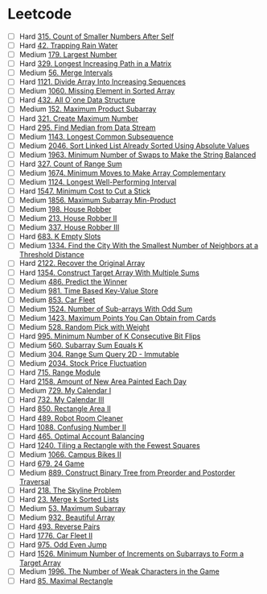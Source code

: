 # Leetcode
- [ ] Hard [315. Count of Smaller Numbers After Self](https://leetcode.com/problems/count-of-smaller-numbers-after-self/)
- [ ] Hard [42. Trapping Rain Water](https://leetcode.com/problems/trapping-rain-water/)
- [ ] Medium [179. Largest Number](https://leetcode.com/problems/largest-number/)
- [ ] Hard [329. Longest Increasing Path in a Matrix](https://leetcode.com/problems/longest-increasing-path-in-a-matrix/)
- [ ] Medium [56. Merge Intervals](https://leetcode.com/problems/merge-intervals/)
- [ ] Hard [1121. Divide Array Into Increasing Sequences](https://leetcode.com/problems/divide-array-into-increasing-sequences/)
- [ ] Medium [1060. Missing Element in Sorted Array](https://leetcode.com/problems/missing-element-in-sorted-array/)
- [ ] Hard [432. All O\`one Data Structure](https://leetcode.com/problems/all-oone-data-structure/)
- [ ] Medium [152. Maximum Product Subarray](https://leetcode.com/problems/maximum-product-subarray/)
- [ ] Hard [321. Create Maximum Number](https://leetcode.com/problems/create-maximum-number/)
- [ ] Hard [295. Find Median from Data Stream](https://leetcode.com/problems/find-median-from-data-stream/)
- [ ] Medium [1143. Longest Common Subsequence](https://leetcode.com/problems/longest-common-subsequence/)
- [ ] Medium [2046. Sort Linked List Already Sorted Using Absolute Values](https://leetcode.com/problems/sort-linked-list-already-sorted-using-absolute-values/)
- [ ] Medium [1963. Minimum Number of Swaps to Make the String Balanced](https://leetcode.com/problems/minimum-number-of-swaps-to-make-the-string-balanced/)
- [ ] Hard [327. Count of Range Sum](https://leetcode.com/problems/count-of-range-sum/)
- [ ] Medium [1674. Minimum Moves to Make Array Complementary](https://leetcode.com/problems/minimum-moves-to-make-array-complementary/)
- [ ] Medium [1124. Longest Well-Performing Interval](https://leetcode.com/problems/longest-well-performing-interval/)
- [ ] Hard [1547. Minimum Cost to Cut a Stick](https://leetcode.com/problems/minimum-cost-to-cut-a-stick/)
- [ ] Medium [1856. Maximum Subarray Min-Product](https://leetcode.com/problems/maximum-subarray-min-product/)
- [ ] Medium [198. House Robber](https://leetcode.com/problems/house-robber/)
- [ ] Medium [213. House Robber II](https://leetcode.com/problems/house-robber-ii/)
- [ ] Medium [337. House Robber III](https://leetcode.com/problems/house-robber-iii/)
- [ ] Hard [683. K Empty Slots](https://leetcode.com/problems/k-empty-slots/)
- [ ] Medium [1334. Find the City With the Smallest Number of Neighbors at a Threshold Distance](https://leetcode.com/problems/find-the-city-with-the-smallest-number-of-neighbors-at-a-threshold-distance/)
- [ ] Hard [2122. Recover the Original Array](https://leetcode.com/problems/recover-the-original-array/)
- [ ] Hard [1354. Construct Target Array With Multiple Sums](https://leetcode.com/problems/construct-target-array-with-multiple-sums/)
- [ ] Medium [486. Predict the Winner](https://leetcode.com/problems/predict-the-winner/)
- [ ] Medium [981. Time Based Key-Value Store](https://leetcode.com/problems/time-based-key-value-store/)
- [ ] Medium [853. Car Fleet](https://leetcode.com/problems/car-fleet/)
- [ ] Medium [1524. Number of Sub-arrays With Odd Sum](https://leetcode.com/problems/number-of-sub-arrays-with-odd-sum/)
- [ ] Medium [1423. Maximum Points You Can Obtain from Cards](https://leetcode.com/problems/maximum-points-you-can-obtain-from-cards/)
- [ ] Medium [528. Random Pick with Weight](https://leetcode.com/problems/random-pick-with-weight/)
- [ ] Hard [995. Minimum Number of K Consecutive Bit Flips](https://leetcode.com/problems/minimum-number-of-k-consecutive-bit-flips/)
- [ ] Medium [560. Subarray Sum Equals K](https://leetcode.com/problems/subarray-sum-equals-k/)
- [ ] Medium [304. Range Sum Query 2D - Immutable](https://leetcode.com/problems/range-sum-query-2d-immutable/)
- [ ] Medium [2034. Stock Price Fluctuation](https://leetcode.com/problems/stock-price-fluctuation/)
- [ ] Hard [715. Range Module](https://leetcode.com/problems/range-module/)
- [ ] Hard [2158. Amount of New Area Painted Each Day](https://leetcode.com/problems/amount-of-new-area-painted-each-day/)
- [ ] Medium [729. My Calendar I](https://leetcode.com/problems/my-calendar-i/)
- [ ] Hard [732. My Calendar III](https://leetcode.com/problems/my-calendar-iii/)
- [ ] Hard [850. Rectangle Area II](https://leetcode.com/problems/rectangle-area-ii/)
- [ ] Hard [489. Robot Room Cleaner](https://leetcode.com/problems/robot-room-cleaner/)
- [ ] Hard [1088. Confusing Number II](https://leetcode.com/problems/confusing-number-ii/)
- [ ] Hard [465. Optimal Account Balancing](https://leetcode.com/problems/optimal-account-balancing/)
- [ ] Hard [1240. Tiling a Rectangle with the Fewest Squares](https://leetcode.com/problems/tiling-a-rectangle-with-the-fewest-squares/)
- [ ] Medium [1066. Campus Bikes II](https://leetcode.com/problems/campus-bikes-ii/)
- [ ] Hard [679. 24 Game](https://leetcode.com/problems/24-game/)
- [ ] Medium [889. Construct Binary Tree from Preorder and Postorder Traversal](https://leetcode.com/problems/construct-binary-tree-from-preorder-and-postorder-traversal/)
- [ ] Hard [218. The Skyline Problem](https://leetcode.com/problems/the-skyline-problem/)
- [ ] Hard [23. Merge k Sorted Lists](https://leetcode.com/problems/merge-k-sorted-lists/)
- [ ] Medium [53. Maximum Subarray](https://leetcode.com/problems/maximum-subarray/)
- [ ] Medium [932. Beautiful Array](https://leetcode.com/problems/beautiful-array/)
- [ ] Hard [493. Reverse Pairs](https://leetcode.com/problems/reverse-pairs/)
- [ ] Hard [1776. Car Fleet II](https://leetcode.com/problems/car-fleet-ii/)
- [ ] Hard [975. Odd Even Jump](https://leetcode.com/problems/odd-even-jump/)
- [ ] Hard [1526. Minimum Number of Increments on Subarrays to Form a Target Array](https://leetcode.com/problems/minimum-number-of-increments-on-subarrays-to-form-a-target-array/)
- [ ] Medium [1996. The Number of Weak Characters in the Game](https://leetcode.com/problems/the-number-of-weak-characters-in-the-game/)
- [ ] Hard [85. Maximal Rectangle](https://leetcode.com/problems/maximal-rectangle/)
